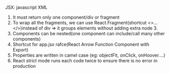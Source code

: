 JSX: javascript XML

1. It must return only one component/div or fragment
2. To wrap all the fragments, we can use React.Fragment(shortcut <>...</>)instead of div => it groups elements without adding extra node 3.
3. Components can be nested(one component can include/call many other components)
4. Shortcut for app.jsx rafce(React Arrow Function Component with Export)
5. Properties are written in camel case (eg: objectFit, onClick, onHoover....)
6. React strict mode runs each code twice to ensure there is no error in production
